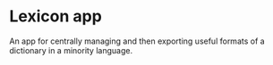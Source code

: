 # Lexicon app

An app for centrally managing and then exporting useful formats of a dictionary in a minority language.